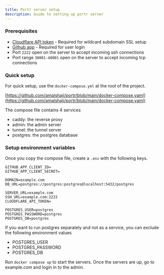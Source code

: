```yaml
---
title: Portr server setup
description: Guide to setting up portr server
---
```


### Prerequisites

- [Cloudflare API token](/server-setup/cloudflare-api-token/) - Required for wildcard subdomain SSL setup
- [Github app](/server-setup/github-app/) - Required for user login
- Port `2222` open on the server to accept incoming ssh connections
- Port range `30001-40001` open on the server to accept incoming tcp connections

### Quick setup

For quick setup, use the `docker-compose.yml` at the root of the project.

[https://github.com/amalshaji/portr/blob/main/docker-compose.yaml](https://github.com/amalshaji/portr/blob/main/docker-compose.yaml)

The compose file contains 4 services

- caddy: the reverse proxy
- admin: the admin server
- tunnel: the tunnel server
- postgres: the postgres database

### Setup environment variables

Once you copy the compose file, create a `.env` with the following keys.

```text
GITHUB_APP_CLIENT_ID=
GITHUB_APP_CLIENT_SECRET=

DOMAIN=example.com
DB_URL=postgres://postgres:postgres@localhost:5432/postgres

SERVER_URL=example.com
SSH_URL=example.com:2222
CLOUDFLARE_API_TOKEN=

POSTGRES_USER=postgres
POSTGRES_PASSWORD=postgres
POSTGRES_DB=postgres
```

If you want to run postgres separately and not as a service, you can exclude the following environment values

- POSTGRES_USER
- POSTGRES_PASSWORD
- POSTGRES_DB

Run `docker compose up` to start the servers. Once the servers are up, go to example.com and login in to the admin.
